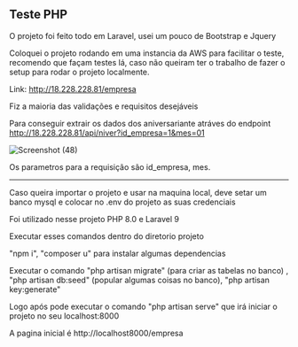 ## Teste PHP

O projeto foi feito todo em Laravel, usei um pouco de Bootstrap e Jquery

Coloquei o projeto rodando em uma instancia da AWS para facilitar o teste, recomendo que façam testes lá, caso não queiram ter o trabalho de fazer o setup para rodar o projeto localmente.

Link: http://18.228.228.81/empresa

Fiz a maioria das validações e requisitos desejáveis

Para conseguir extrair os dados dos aniversariante atráves do endpoint http://18.228.228.81/api/niver?id_empresa=1&mes=01

![Screenshot (48)](https://user-images.githubusercontent.com/74687838/185253500-ddcfefaa-7f4a-427f-86ba-b9089fe4215d.png)

Os parametros para a requisição são id_empresa, mes.

-------------------------------------------------------------------------------------------------------------------------------------

Caso queira importar o projeto e usar na maquina local, deve setar um banco mysql e colocar no .env do projeto as suas credenciais

Foi utilizado nesse projeto PHP 8.0 e Laravel 9

Executar esses comandos dentro do diretorio projeto

"npm i", "composer u" para instalar algumas dependencias

Executar o comando "php artisan migrate" (para criar as tabelas no banco) , "php artisan db:seed" (popular algumas coisas no banco), "php artisan key:generate" 

Logo após pode executar o comando "php artisan serve" que irá iniciar o projeto no seu localhost:8000

A pagina inicial é http://localhost8000/empresa
